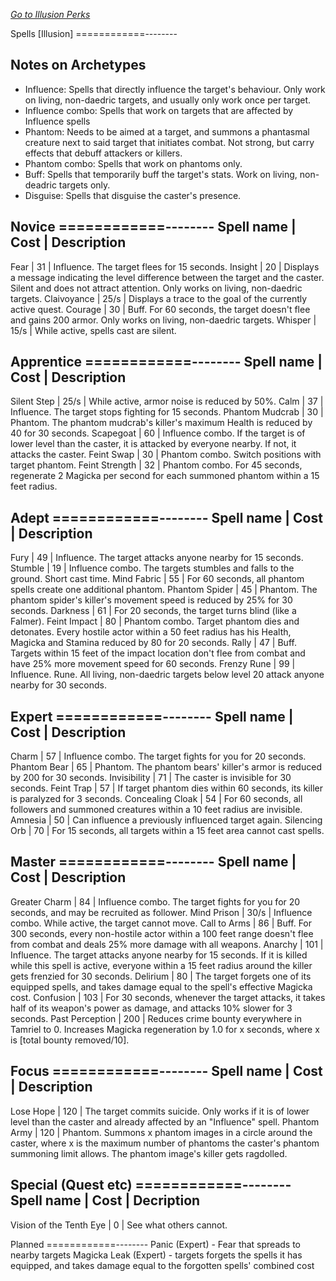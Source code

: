 _[Go to Illusion Perks](../illusion.md)_

Spells [Illusion]
============--------

Notes on Archetypes
--------------------
- Influence: 		Spells that directly influence the target's behaviour. Only work on living, non-daedric targets, and usually only work once per target.
- Influence combo: 	Spells that work on targets that are affected by Influence spells
- Phantom:		 	Needs to be aimed at a target, and summons a phantasmal creature next to said target that initiates combat. Not strong, but carry effects that debuff attackers or killers.
- Phantom combo:	Spells that work on phantoms only.		
- Buff:				Spells that temporarily buff the target's stats. Work on living, non-deadric targets only.
- Disguise:			Spells that disguise the caster's presence.

Novice
============--------
Spell name 		|	Cost	|	Description
------------------------------------------
Fear			| 31		| Influence. The target flees for 15 seconds.
Insight			| 20		| Displays a message indicating the level difference between the target and the caster. Silent and does not attract attention. Only works on living, non-daedric targets. 
Claivoyance		| 25/s		| Displays a trace to the goal of the currently active quest.
Courage			| 30		| Buff. For 60 seconds, the target doesn't flee and gains 200 armor. Only works on living, non-daedric targets.
Whisper			| 15/s		| While active, spells cast are silent.

Apprentice
============--------
Spell name 		|	Cost	|	Description
------------------------------------------
Silent Step		| 25/s		| While active, armor noise is reduced by 50%.
Calm			| 37		| Influence. The target stops fighting for 15 seconds. 
Phantom Mudcrab	| 30		| Phantom. The phantom mudcrab's killer's maximum Health is reduced by 40 for 30 seconds.
Scapegoat		| 60		| Influence combo. If the target is of lower level than the caster, it is attacked by everyone nearby. If not, it attacks the caster.
Feint Swap		| 30		| Phantom combo. Switch positions with target phantom.
Feint Strength	| 32		| Phantom combo. For 45 seconds, regenerate 2 Magicka per second for each summoned phantom within a 15 feet radius.


Adept
============--------
Spell name 		|	Cost	|	Description
------------------------------------------
Fury			| 49		| Influence. The target attacks anyone nearby for 15 seconds.
Stumble			| 19		| Influence combo. The targets stumbles and falls to the ground. Short cast time.
Mind Fabric		| 55		| For 60 seconds, all phantom spells create one additional phantom.
Phantom Spider	| 45		| Phantom. The phantom spider's killer's movement speed is reduced by 25% for 30 seconds.
Darkness		| 61		| For 20 seconds, the target turns blind (like a Falmer).
Feint Impact	| 80		| Phantom combo. Target phantom dies and detonates. Every hostile actor within a 50 feet radius has his Health, Magicka and Stamina reduced by 80 for 20 seconds.
Rally			| 47		| Buff. Targets within 15 feet of the impact location don't flee from combat and have 25% more movement speed for 60 seconds.
Frenzy Rune		| 99		| Influence. Rune. All living, non-daedric targets below level 20 attack anyone nearby for 30 seconds.


Expert
============--------
Spell name 		|	Cost	|	Description
------------------------------------------
Charm				| 57	| Influence combo. The target fights for you for 20 seconds.
Phantom Bear		| 65	| Phantom. The phantom bears' killer's armor is reduced by 200 for 30 seconds.
Invisibility		| 71	| The caster is invisible for 30 seconds.
Feint Trap			| 57	| If target phantom dies within 60 seconds, its killer is paralyzed for 3 seconds.
Concealing Cloak	| 54	| For 60 seconds, all followers and summoned creatures within a 10 feet radius are invisible.
Amnesia				| 50	| Can influence a previously influenced target again. 
Silencing Orb		| 70	| For 15 seconds, all targets within a 15 feet area cannot cast spells.

Master
============--------
Spell name 		|	Cost	|	Description
------------------------------------------
Greater Charm		| 84	| Influence combo. The target fights for you for 20 seconds, and may be recruited as follower.
Mind Prison			| 30/s	| Influence combo. While active, the target cannot move.
Call to Arms		| 86	| Buff. For 300 seconds, every non-hostile actor within a 100 feet range doesn't flee from combat and deals 25% more damage with all weapons.
Anarchy				| 101	| Influence. The target attacks anyone nearby for 15 seconds. If it is killed while this spell is active, everyone within a 15 feet radius around the killer gets frenzied for 30 seconds.
Delirium			| 80	| The target forgets one of its equipped spells, and takes damage equal to the spell's effective Magicka cost.
Confusion			| 103	| For 30 seconds, whenever the target attacks, it takes half of its weapon's power as damage, and attacks 10% slower for 3 seconds.
Past Perception 	| 200	| Reduces crime bounty everywhere in Tamriel to 0. Increases Magicka regeneration by 1.0 for x seconds, where x is [total bounty removed/10].
	
Focus
============--------
Spell name 		|	Cost	|	Description
------------------------------------------
Lose Hope		| 120		| The target commits suicide. Only works if it is of lower level than the caster and already affected by an "Influence" spell.
Phantom Army	| 120		| Phantom. Summons x phantom images in a circle around the caster, where x is the maximum number of phantoms the caster's phantom summoning limit allows. The phantom image's killer gets ragdolled.


Special (Quest etc)
============--------
Spell name 		|	Cost	|	Decription
------------------------------------------
Vision of the Tenth Eye	| 0	| See what others cannot.


Planned
============--------
Panic (Expert) - Fear that spreads to nearby targets
Magicka Leak (Expert) - targets forgets the spells it has equipped, and takes damage equal to the forgotten spells' combined cost